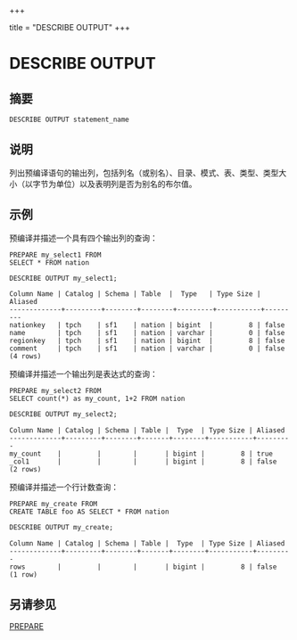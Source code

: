 +++

title = "DESCRIBE OUTPUT"
+++

# DESCRIBE OUTPUT

## 摘要

``` sql
DESCRIBE OUTPUT statement_name
```

## 说明

列出预编译语句的输出列，包括列名（或别名）、目录、模式、表、类型、类型大小（以字节为单位）以及表明列是否为别名的布尔值。

## 示例

预编译并描述一个具有四个输出列的查询：

    PREPARE my_select1 FROM
    SELECT * FROM nation

``` sql
DESCRIBE OUTPUT my_select1;
```

```
Column Name | Catalog | Schema | Table  |  Type   | Type Size | Aliased
-------------+---------+--------+--------+---------+-----------+---------
nationkey   | tpch    | sf1    | nation | bigint  |         8 | false
name        | tpch    | sf1    | nation | varchar |         0 | false
regionkey   | tpch    | sf1    | nation | bigint  |         8 | false
comment     | tpch    | sf1    | nation | varchar |         0 | false
(4 rows)
```

预编译并描述一个输出列是表达式的查询：

    PREPARE my_select2 FROM
    SELECT count(*) as my_count, 1+2 FROM nation

``` sql
DESCRIBE OUTPUT my_select2;
```

```
Column Name | Catalog | Schema | Table |  Type  | Type Size | Aliased
-------------+---------+--------+-------+--------+-----------+---------
my_count    |         |        |       | bigint |         8 | true
_col1       |         |        |       | bigint |         8 | false
(2 rows)
```

预编译并描述一个行计数查询：

    PREPARE my_create FROM
    CREATE TABLE foo AS SELECT * FROM nation

``` sql
DESCRIBE OUTPUT my_create;
```

```
Column Name | Catalog | Schema | Table |  Type  | Type Size | Aliased
-------------+---------+--------+-------+--------+-----------+---------
rows        |         |        |       | bigint |         8 | false
(1 row)
```

## 另请参见

[PREPARE](./prepare.md)